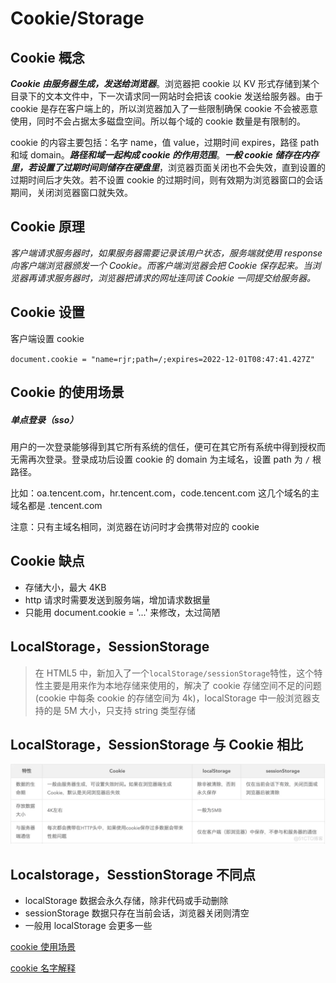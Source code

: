 # Cookie/Storage

## Cookie 概念

**_Cookie 由服务器生成，发送给浏览器_**。浏览器把 cookie 以 KV 形式存储到某个目录下的文本文件中，下一次请求同一网站时会把该 cookie 发送给服务器。由于 cookie 是存在客户端上的，所以浏览器加入了一些限制确保 cookie 不会被恶意使用，同时不会占据太多磁盘空间。所以每个域的 cookie 数量是有限制的。

cookie 的内容主要包括：名字 name，值 value，过期时间 expires，路径 path 和域 domain。**_路径和域一起构成 cookie 的作用范围_**。**_一般 cookie 储存在内存里，若设置了过期时间则储存在硬盘里_**，浏览器页面关闭也不会失效，直到设置的过期时间后才失效。若不设置 cookie 的过期时间，则有效期为浏览器窗口的会话期间，关闭浏览器窗口就失效。

## Cookie 原理

_客户端请求服务器时，如果服务器需要记录该用户状态，服务端就使用 response 向客户端浏览器颁发一个 Cookie。而客户端浏览器会把 Cookie 保存起来。当浏览器再请求服务器时，浏览器把请求的网址连同该 Cookie 一同提交给服务器。_

## Cookie 设置

客户端设置 cookie

`document.cookie = "name=rjr;path=/;expires=2022-12-01T08:47:41.427Z" `

## Cookie 的使用场景

##### 单点登录（sso）

用户的一次登录能够得到其它所有系统的信任，便可在其它所有系统中得到授权而无需再次登录。登录成功后设置 cookie 的 domain 为主域名，设置 path 为 `/` 根路径。

比如：oa.tencent.com，hr.tencent.com，code.tencent.com 这几个域名的主域名都是 .tencent.com

注意：只有主域名相同，浏览器在访问时才会携带对应的 cookie

## Cookie 缺点

- 存储大小，最大 4KB
- http 请求时需要发送到服务端，增加请求数据量
- 只能用 document.cookie = '...' 来修改，太过简陋

## LocalStorage，SessionStorage

> 在 HTML5 中，新加入了一个`localStorage/sessionStorage`特性，这个特性主要是用来作为本地存储来使用的，解决了 cookie 存储空间不足的问题(cookie 中每条 cookie 的存储空间为 4k)，localStorage 中一般浏览器支持的是 5M 大小，只支持 string 类型存储

## LocalStorage，SessionStorage 与 Cookie 相比

![详解 Cookie，Session，Token_服务器](/img/resize,m_fixed,w_1184.webp)

## Localstorage，SesstionStorage 不同点

- localStorage 数据会永久存储，除非代码或手动删除
- sessionStorage 数据只存在当前会话，浏览器关闭则清空
- 一般用 localStorage 会更多一些

[cookie 使用场景](https://blog.51cto.com/u_15490526/5554681)

[cookie 名字解释](https://www.zhihu.com/question/445784456/answer/2352702788)
